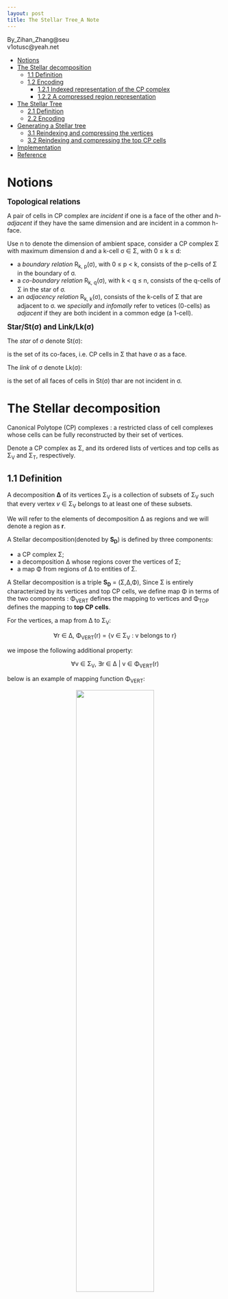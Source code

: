 ```yaml
---
layout: post
title: The Stellar Tree_A Note
---
```


<left>
By_Zihan_Zhang@seu<br/>
v1otusc@yeah.net
</left>

<!-- TOC -->

- [Notions](#notions)
- [The Stellar decomposition](#the-stellar-decomposition)
  - [1.1 Definition](#11-definition)
  - [1.2 Encoding](#12-encoding)
    - [1.2.1 Indexed representation of the CP complex](#121-indexed-representation-of-the-cp-complex)
    - [1.2.2 A compressed region representation](#122-a-compressed-region-representation)
- [The Stellar Tree](#the-stellar-tree)
  - [2.1 Definition](#21-definition)
  - [2.2 Encoding](#22-encoding)
- [Generating a Stellar tree](#generating-a-stellar-tree)
  - [3.1 Reindexing and compressing the vertices](#31-reindexing-and-compressing-the-vertices)
  - [3.2 Reindexing and compressing the top CP cells](#32-reindexing-and-compressing-the-top-cp-cells)
- [Implementation](#implementation)
- [Reference](#reference)

<!-- /TOC -->

# Notions

<big>**Topological relations**</big>

A pair of cells in CP complex are *incident* if one is a face of the other and *h-adjacent* if they have the same dimension and are incident in a common h-face.

Use n to denote the dimension of ambient space, consider a CP complex Σ with maximum dimension d and a k-cell σ ∈ Σ, with 0 ≤ k ≤ d: 

- a *boundary relation* R<sub>k, p</sub>(σ), with 0 ≤ p < k, consists of the p-cells of Σ in the boundary of σ.
- a *co-boundary relation* R<sub>k, q</sub>(σ), with k < q ≤ n, consists of the q-cells of Σ in the star of σ.
- an *adjacency relation* R<sub>k, k</sub>(σ), consists of the k-cells of Σ that are adjacent to σ. we *specially* and *infomally* refer to vetices (0-cells) as *adjacent* if they are both incident in a common edge (a 1-cell).

<big>**Star/St(σ) and Link/Lk(σ)**</big>

The *star* of σ denote St(σ):

is the set of its co-faces, i.e. CP cells in Σ that have σ as a face.

The *link* of σ denote Lk(σ):

is the set of all faces of cells in St(σ) thar are not incident in σ.

# The Stellar decomposition

Canonical Polytope (CP) complexes : a restricted class of cell complexes whose cells can be fully reconstructed by their set of vertices.

Denote a CP complex as Σ, and its ordered lists of vertices and top cells as Σ<sub>V</sub> and Σ<sub>T</sub>, respectively. 

## 1.1 Definition

A decomposition **∆** of its vertices Σ<sub>V</sub> is a collection of subsets of Σ<sub>V</sub> such that every vertex *v* ∈ Σ<sub>V</sub> belongs to at least one of these subsets.

We will refer to the elements of decomposition ∆ as regions and we will denote a region as **r**.

A Stellar decomposition(denoted by **S<sub>D</sub>**) is defined by three components:

- a CP complex Σ;
- a decomposition ∆ whose regions cover the vertices of Σ;
- a map Φ from regions of ∆ to entities of Σ.

A Stellar decomposition is a triple **S<sub>D</sub>** = (Σ,∆,Φ), Since Σ is entirely characterized by its vertices and top CP cells, we define map Φ in terms of the two components : Φ<sub>VERT</sub> defines the mapping to vertices and Φ<sub>TOP</sub> defines the mapping to **top CP cells**.

For the vertices, a map from ∆ to Σ<sub>V</sub>:

<center>
∀r ∈ ∆, Φ<sub>VERT</sub>(r) = {v ∈ Σ<sub>V</sub> : v belongs to r}
</center>

we impose the following additional property:

<center>
∀v ∈ Σ<sub>V</sub>, ∃r ∈ ∆ | v ∈ Φ<sub>VERT</sub>(r)
</center>

below is an example of mapping function Φ<sub>VERT</sub>:

<center>
<img src = "https://raw.githubusercontent.com/v1otusc/PicBed/master/vert_mapping_function.png" width = "60%">
</center>

Formally, Φ<sub>TOP</sub> is a function from the regions of ∆ to the powerset of Σ<sub>T</sub>:

<center>
∀r ∈ ∆, Φ<sub>TOP</sub>(r) = {σ ∈ Σ<sub>T</sub> | ∃v ∈ R<sub>k,0</sub>(σ) : v ∈ Φ<sub>VERT</sub>(r)}
</center>

> k is the dimension of top cells.

below is an example of mapping function Φ<sub>TOP</sub>, for two regions (blue rectangles) of the decomposition of Figure 1(b) on a triangle mesh defined over its vertices. 

<center>
<img src = "https://raw.githubusercontent.com/v1otusc/PicBed/master/topcells_mapping_function.png" width = "90%">
</center>

**Definition: spanning number**

As we can see in the Figure 2: A top CP cell σ is only mapped to a region *r* when one (or more) of its vertices is mapped to *r* under Φ<sub>VERT</sub>. Specifically, it does not depend on spatial overlap. To characterize this representation, we define the spanning number χ<sub>σ</sub> of top cells in a Stellar decomposition as the number of regions to which a top CP cell is mapped.

The spanning number χ<sub>σ</sub> of a CP cell σ ∈ Σ<sub>T</sub> is the number of regions in ∆ that map to σ. Formally:

<center>
∀σ ∈ Σ<sub>T</sub>, χ<sub>σ</sub> = |{r ∈ ∆ | σ ∈ Φ<sub>TOP</sub>(r)}| or #{r ∈ ∆ | σ ∈ Φ<sub>TOP</sub>(r)}
</center>

**Definition: average number**

Consider the average spanning number χ as a global characteristic of the efficiency of a Stellar decomposition over a complex measuring the average number of times each top CP cell is represented.

The average spanning number χ of a Stellar decomposition **S<sub>D</sub>** is the average number of regions indexing a top CP cell σ. Formally:

<center>
χ = (∑<sub>σ ∈ Σ<sub>T</sub></sub>χ<sub>σ</sub>) / |Σ<sub>T</sub>| = (∑<sub>r ∈ ∆</sub> | Φ<sub>TOP</sub>(r) |) / |Σ<sub>T</sub>|
</center>

## 1.2 Encoding

A detailed description of a Stellar decomposition of data structures for representing a CP complex and a compressed encoding **for the regions of the decomposition**.

### 1.2.1 Indexed representation of the CP complex

Assume that the underlying CP complex is representedas an indexed complex, which encodes the spatial position of the vertices and the boundary relation R<sub>k,0</sub> of each top k-simplex in Σ.

We use an array-based representation for the verticesand top cells of Σ. The Σ<sub>V</sub> array encodes the position of each vertex v in Σ, requiring a total of n \| Σ<sub>V</sub> \| coordinates. 

Then consider the boundary relation, 

**Thus**, the total storage cost of the indexed mesh representation is:

<center>
n·|Σ<sub>V</sub>| + ∑<sub>k=1 -> d</sub>∑<sub>σ ∈ Σ<sub>T<sub>k</sub></sub></sub> |R<sub>k,0</sub>(σ)|
</center>

Note that, in typical cases, where Σ is pure (i.e., its top CP cells all have the same dimension d), Σ requires only two arrays: one for the vertices and one for the top cells.

### 1.2.2 A compressed region representation

**Consider two encoding strategies** for the data mapped to each region of the decomposition.

**First** is a simple strategy that explicitly encodes the arrays of vertices and top CP cells mapped to each region and work our way to a compressed representation of these lists. 



# The Stellar Tree


## 2.1 Definition


## 2.2 Encoding

# Generating a Stellar tree

## 3.1 Reindexing and compressing the vertices

## 3.2 Reindexing and compressing the top CP cells

# Implementation

I did not find the author's open source code, So I wrote one in C++ to play with it.<br/>
[Have fun]().

# Reference

- Fellegara, Riccardo, Weiss, Kenneth, De Floriani, Leila. The Stellar tree: a Compact Representation for Simplicial Complexes and Beyond[J].
